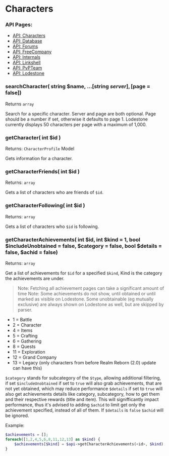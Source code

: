 # Characters

### API Pages:
- [API: Characters](/docs/ApiCharacters.md)
- [API: Database](/docs/ApiDatabase.md)
- [API: Forums](/docs/ApiForums.md)
- [API: FreeCompany](/docs/ApiFreeCompany.md)
- [API: Internals](/docs/ApiInternals.md)
- [API: Linkshell](/docs/ApiLinkshell.md)
- [API: PvPTeam](/docs/ApiPvPTeam.md)
- [API: Lodestone](/docs/ApiLodestone.md)

### searchCharacter( string $name, ...[string $server], [$page = false])
Returns `array`

Search for a specific character. Server and page are both optional. Page should be a number if set, otherwise it defaults to page 1. Lodestone currently displays 50 characters per page with a maximum of 1,000.

### getCharacter( int $id )
Returns: `CharacterProfile` Model

Gets information for a character.

### getCharacterFriends( int $id )
Returns: `array`

Gets a list of characters who are friends of `$id`.

### getCharacterFollowing( int $id )
Returns: `array`

Gets a list of characters who `$id` is following.

### getCharacterAchievements( int $id, int $kind = 1, bool $includeUnobtained = false, $category = false, bool $details = false, $achid = false)
Returns: `array`

Get a list of achievements for `$id` for a specified `$kind`, Kind is the category the achievements are under.
> Note: Fetching all achievement pages can take a significant amount of time
> Note: Some achievements do not show, until obtained or until marked as visible on Lodestone. Some unobtainable (eg mutually exclusive) are always shown on Lodestone as well, but are skipped by parser.
- 1 = Battle
- 2 = Character
- 4 = Items
- 5 = Crafting
- 6 = Gathering
- 8 = Quests
- 11 = Exploration
- 12 = Grand Company
- 13 = Legacy (only characters from before Realm Reborn (2.0) update can have this)

`$category` stands for subcategory of the `$type`, allowing additional filtering, if set
`$includeUnobtained` if set to `true` will also grab achievements, that are not yet obtained, which may reduce performance
`$details` if set to `true` will also get achievements details like category, subcategory, how to get them and their respective rewards (title and item). This will signifficantly impact performance, thus it's advised to adding `$achid` to limit get only the achievement specified, instead of all of them. If `$details` is `false` `$achid` will be ignored.

Example:
```php
$achievements = [];
foreach([1,2,4,5,6,8,11,12,13] as $kind) {
    $achievements[$kind] = $api->getCharacterAchievements(<id>, $kind);
}
```
